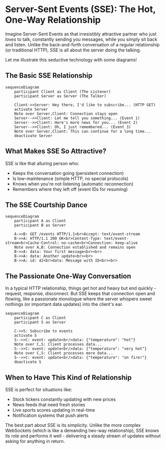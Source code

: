 # Server-Sent Events (SSE): The Hot, One-Way Relationship

Imagine Server-Sent Events as that irresistibly attractive partner who just *loves* to talk, constantly sending you messages, while you simply sit back and listen. Unlike the back-and-forth conversation of a regular relationship (or traditional HTTP), SSE is all about the server doing the talking.

Let me illustrate this seductive technology with some diagrams!

## The Basic SSE Relationship

```mermaid
sequenceDiagram
    participant Client as Client (The Listener)
    participant Server as Server (The Talker)
    
    Client->>Server: Hey there, I'd like to subscribe... (HTTP GET)
    activate Server
    Note over Server,Client: Connection stays open
    Server-->>Client: Let me tell you something... (Event 1)
    Server-->>Client: Here's more news for you... (Event 2)
    Server-->>Client: Oh, I just remembered... (Event 3)
    Note over Server,Client: This can continue for a long time...
    deactivate Server
```

## What Makes SSE So Attractive?

SSE is like that alluring person who:

- Keeps the conversation going (persistent connection)
- Is low-maintenance (simple HTTP, no special protocols)
- Knows when you're not listening (automatic reconnection)
- Remembers where they left off (event IDs for resuming)

## The SSE Courtship Dance

```mermaid
sequenceDiagram
    participant A as Client
    participant B as Server
    
    A->>B: GET /events HTTP/1.1<br>Accept: text/event-stream
    B->>A: HTTP/1.1 200 OK<br>Content-Type: text/event-stream<br>Cache-Control: no-cache<br>Connection: keep-alive
    Note over A,B: Connection established and remains open
    B->>A: data: Your first message<br><br>
    B->>A: data: Another update<br><br>
    B->>A: id: 42<br>data: Message with ID<br><br>
```

## The Passionate One-Way Conversation

In a typical HTTP relationship, things get hot and heavy but end quickly - request, response, disconnect. But SSE keeps that connection open and flowing, like a passionate monologue where the server whispers sweet nothings (or important data updates) into the client's ear.

```mermaid
sequenceDiagram
    participant C as Client
    participant S as Server
    
    C->>S: Subscribe to events
    activate S
    S-->>C: event: update<br/>data: {"temperature": "hot"}
    Note over C,S: Client processes data...
    S-->>C: event: update<br/>data: {"temperature": "very hot"}
    Note over C,S: Client processes more data...
    S-->>C: event: update<br/>data: {"temperature": "on fire!"}
    deactivate S
```

## When to Have This Kind of Relationship

SSE is perfect for situations like:

- Stock tickers constantly updating with new prices
- News feeds that need fresh stories
- Live sports scores updating in real-time
- Notification systems that push alerts

The best part about SSE is its simplicity. Unlike the more complex WebSockets (which is like a demanding two-way relationship), SSE knows its role and performs it well - delivering a steady stream of updates without asking for anything in return.

